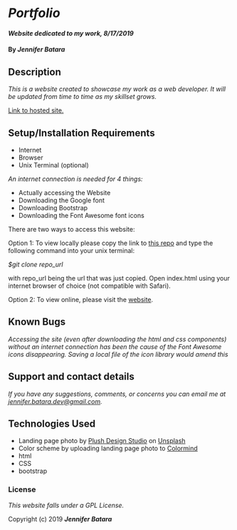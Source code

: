 # _Portfolio_

#### _Website dedicated to my work, 8/17/2019_

#### By _Jennifer Batara_

## Description

_This is a website created to showcase my work as a web developer. It will be updated from time to time as my skillset grows._

[Link to hosted site.](https://jbatara.github.io/portfolio)

## Setup/Installation Requirements

* Internet
* Browser
* Unix Terminal (optional)

_An internet connection is needed for 4 things:_
* Actually accessing the Website
* Downloading the Google font
* Downloading Bootstrap
* Downloading the Font Awesome font icons

There are two ways to access this website:

Option 1: To view locally please copy the link to [this repo](https://github.com/jbatara/portfolio.git) and type the following command into your unix terminal:

*$git clone repo_url*

with repo_url being the url that was just copied. Open index.html using your internet browser of choice (not compatible with Safari).

Option 2: To view online, please visit the [website](https://jbatara.github.io/portfolio).


## Known Bugs

_Accessing the site (even after downloading the html and css components) without an internet connection has been the cause of the Font Awesome icons disappearing. Saving a local file of the icon library would amend this_

## Support and contact details

_If you have any suggestions, comments, or concerns you can email me at jennifer.batara.dev@gmail.com._

## Technologies Used

* Landing page photo by [Plush Design Studio](https://unsplash.com/@plushdesignstudio) on [Unsplash](https://unsplash.com/)
* Color scheme by uploading landing page photo to [Colormind](http://colormind.io/)
* html
* CSS
* bootstrap

### License

*This website falls under a GPL License.*

Copyright (c) 2019 **_Jennifer Batara_**
